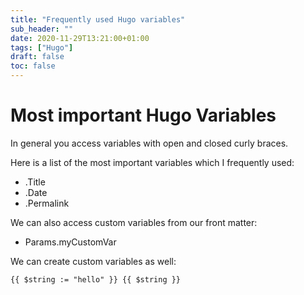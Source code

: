 ```yaml
---
title: "Frequently used Hugo variables"
sub_header: ""
date: 2020-11-29T13:21:00+01:00
tags: ["Hugo"]
draft: false
toc: false
---
```


# Most important Hugo Variables

In general you access variables with open and closed curly braces.

Here is a list of the most important variables which I frequently used:
* .Title
* .Date
* .Permalink
  
We can also access custom variables from our front matter:
* Params.myCustomVar

We can create custom variables as well:

``
{{ $string := "hello" }}
{{ $string }}
``